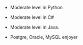 - Moderate level in Python

- Moderate level in C#

- Moderate level in Java.

- Postgre, Oracle, MySQL enjoyer

<!---
GinkuiMain/GinkuiMain is a ✨ special ✨ repository because its `README.md` (this file) appears on your GitHub profile.
You can click the Preview link to take a look at your changes.
--->
